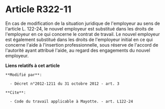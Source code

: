 # Article R322-11

En cas de modification de la situation juridique de l'employeur au sens de l'article L. 122-24, le nouvel employeur est
substitué dans les droits de l'employeur en ce qui concerne le contrat de travail. Le nouvel employeur est également
substitué dans les droits de l'employeur initial en ce qui concerne l'aide à l'insertion professionnelle, sous réserve de
l'accord de l'autorité ayant attribué l'aide, au regard des engagements du nouvel employeur.

**Liens relatifs à cet article**

	**Modifié par**:

	  - Décret n°2012-1211 du 31 octobre 2012 - art. 3

	**Cite**:

	  - Code du travail applicable à Mayotte. - art. L122-24
